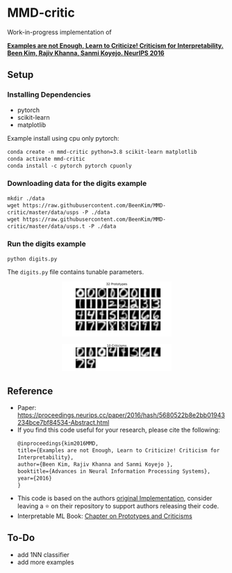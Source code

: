 # MMD-critic
Work-in-progress implementation of 

**[Examples are not Enough, Learn to Criticize! Criticism for Interpretability. Been Kim, Rajiv Khanna, Sanmi Koyejo. NeurIPS 2016](https://proceedings.neurips.cc/paper/2016/hash/5680522b8e2bb01943234bce7bf84534-Abstract.html)**


## Setup
### Installing Dependencies

* pytorch
* scikit-learn
* matplotlib

Example install using cpu only pytorch:
```
conda create -n mmd-critic python=3.8 scikit-learn matplotlib
conda activate mmd-critic
conda install -c pytorch pytorch cpuonly 
```

### Downloading data for the digits example
```
mkdir ./data
wget https://raw.githubusercontent.com/BeenKim/MMD-critic/master/data/usps -P ./data
wget https://raw.githubusercontent.com/BeenKim/MMD-critic/master/data/usps.t -P ./data
```

### Run the digits example
```
python digits.py
```

The `digits.py` file contains tunable parameters.


<p align="center">
  <img width="50%" src="examples/32_prototypes.svg"></img>
</p>
<p align="center">
  <img width="50%" src="examples/10_criticisms.svg"></img>
</p>


## Reference
* Paper: https://proceedings.neurips.cc/paper/2016/hash/5680522b8e2bb01943234bce7bf84534-Abstract.html
* If you find this code useful for your research, please cite the following:
    ```
    @inproceedings{kim2016MMD,
    title={Examples are not Enough, Learn to Criticize! Criticism for Interpretability},
    author={Been Kim, Rajiv Khanna and Sanmi Koyejo },
    booktitle={Advances in Neural Information Processing Systems},
    year={2016}
    }
    ```
* This code is based on the authors [original Implementation](https://github.com/BeenKim/MMD-critic), consider leaving a :star: on their repository to support authors releasing their code.
* Interpretable ML Book: [Chapter on Prototypes and Criticisms](https://christophm.github.io/interpretable-ml-book/proto.html)


## To-Do
* add 1NN classifier
* add more examples

